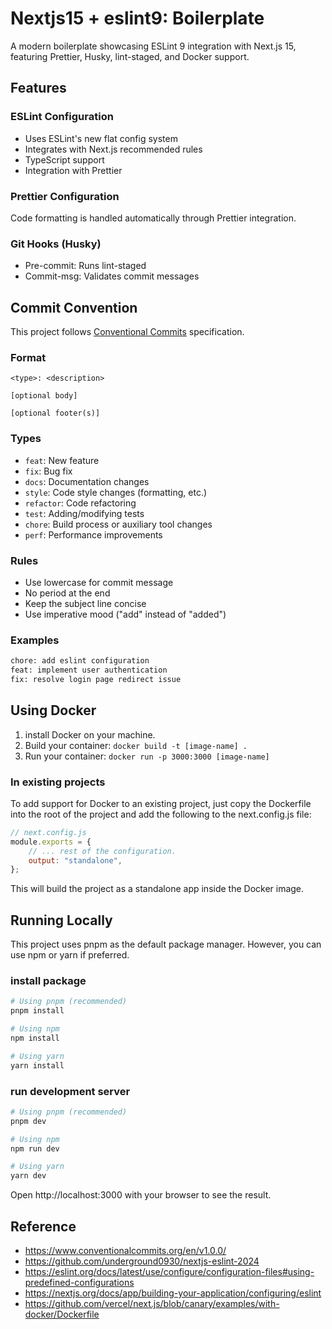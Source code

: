 # Nextjs15 + eslint9: Boilerplate

A modern boilerplate showcasing ESLint 9 integration with Next.js 15, featuring Prettier, Husky, lint-staged, and Docker support.

## Features

### ESLint Configuration
- Uses ESLint's new flat config system
- Integrates with Next.js recommended rules
- TypeScript support
- Integration with Prettier

### Prettier Configuration
Code formatting is handled automatically through Prettier integration.

### Git Hooks (Husky)
- Pre-commit: Runs lint-staged
- Commit-msg: Validates commit messages

## Commit Convention

This project follows [Conventional Commits](https://www.conventionalcommits.org/) specification.

### Format
```
<type>: <description>

[optional body]

[optional footer(s)]
```

### Types
- `feat`: New feature
- `fix`: Bug fix
- `docs`: Documentation changes
- `style`: Code style changes (formatting, etc.)
- `refactor`: Code refactoring
- `test`: Adding/modifying tests
- `chore`: Build process or auxiliary tool changes
- `perf`: Performance improvements

### Rules
- Use lowercase for commit message
- No period at the end
- Keep the subject line concise
- Use imperative mood ("add" instead of "added")

### Examples
```bash
chore: add eslint configuration
feat: implement user authentication
fix: resolve login page redirect issue
```

## Using Docker

1. install Docker on your machine.
2. Build your container: `docker build -t [image-name] .`
3. Run your container: `docker run -p 3000:3000 [image-name]`

### In existing projects

To add support for Docker to an existing project, just copy the Dockerfile into the root of the project and add the following to the next.config.js file:

```javascript
// next.config.js
module.exports = {
    // ... rest of the configuration.
    output: "standalone",
};
```

This will build the project as a standalone app inside the Docker image.

## Running Locally

This project uses pnpm as the default package manager. However, you can use npm or yarn if preferred.

### install package
```bash
# Using pnpm (recommended)
pnpm install

# Using npm
npm install

# Using yarn
yarn install
```

### run development server

```bash
# Using pnpm (recommended)
pnpm dev

# Using npm
npm run dev

# Using yarn
yarn dev
```

Open http://localhost:3000 with your browser to see the result.

## Reference

- https://www.conventionalcommits.org/en/v1.0.0/
- https://github.com/underground0930/nextjs-eslint-2024
- https://eslint.org/docs/latest/use/configure/configuration-files#using-predefined-configurations
- https://nextjs.org/docs/app/building-your-application/configuring/eslint
- https://github.com/vercel/next.js/blob/canary/examples/with-docker/Dockerfile